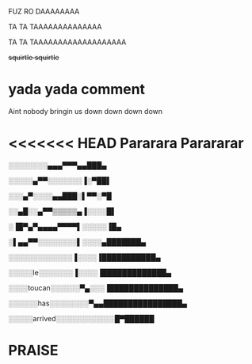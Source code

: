 FUZ RO DAAAAAAAA

TA TA TAAAAAAAAAAAAAA

TA TA TAAAAAAAAAAAAAAAAAAA

~~squirtle squirtle~~

# yada yada comment

Aint nobody bringin us down down down down 

<<<<<<< HEAD  Pararara Parararar
=======
░░░░░░░░▄▄▄▀▀▀▄▄███▄
		
░░░░░▄▀▀░░░░░░░▐░▀██▌

░░░▄▀░░░░▄▄███░▌▀▀░▀█

░░▄█░░▄▀▀▒▒▒▒▒▄▐░░░░█▌

░▐█▀▄▀▄▄▄▄▀▀▀▀▌░░░░░▐█▄

░▌▄▄▀▀░░░░░░░░▌░░░░▄███████▄

░░░░░░░░░░░░░▐░░░░▐███████████▄

░░░░░le░░░░░░░▐░░░░▐█████████████▄

░░░░toucan░░░░░░▀▄░░░▐██████████████▄

░░░░░░has░░░░░░░░▀▄▄████████████████▄

░░░░░arrived░░░░░░░░░░░░█▀██████

# PRAISE

